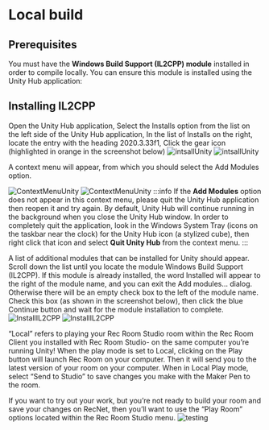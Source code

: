 
# Local build

## Prerequisites
You must have the **Windows Build Support (IL2CPP) module** installed in order to compile locally. You can ensure this module is installed using the Unity Hub application:
## Installing IL2CPP
Open the Unity Hub application, Select the Installs option from the list on the left side of the Unity Hub application, In the list of Installs on the right, locate the entry with the heading 2020.3.33f1, Click the gear icon (highlighted in orange in the screenshot below)
![intsallUnity](/img/LightMode/UnityHubLight.png#gh-light-mode-only)
![intsallUnity](/img/DarkMode/UnityHubDark.png#gh-dark-mode-only)

A context menu will appear, from which you should select the Add Modules option.

![ContextMenuUnity](/img/LightMode/UnityHubContextLight.png#gh-light-mode-only)
![ContextMenuUnity](/img/DarkMode/UnityHubContextDark.png#gh-dark-mode-only)
:::info
If the **Add Modules** option does not appear in this context menu, please quit the Unity Hub application then reopen it and try again.  By default, Unity Hub will continue running in the background when you close the Unity Hub window.  In order to completely quit the application, look in the Windows System Tray (icons on the taskbar near the clock) for the Unity Hub icon (a stylized cube), then right click that icon and select **Quit Unity Hub** from the context menu.
:::

A list of additional modules that can be installed for Unity should appear.  Scroll down the list until you locate the module Windows Build Support (IL2CPP).  If this module is already installed, the word Installed will appear to the right of the module name, and you can exit the Add modules… dialog.  Otherwise there will be an empty check box to the left of the module name.  Check this box (as shown in the screenshot below), then click the blue Continue button and wait for the module installation to complete.
![InstallIL2CPP](/img/LightMode/DownloadIL2CPPLight.png#gh-light-mode-only)
![InstallIL2CPP](/img/DarkMode/DownloadIL2CPPDark.png#gh-dark-mode-only)


“Local” refers to playing your Rec Room Studio room within the Rec Room Client you installed with Rec Room Studio- on the same computer you’re running Unity! When the play mode is set to Local, clicking on the Play button will launch Rec Room on your computer. Then it will send you to the latest version of your room on your computer. When in Local Play mode, select “Send to Studio” to save changes you make with the Maker Pen to the room.

If you want to try out your work, but you’re not ready to build your room and save your changes on RecNet, then you’ll want to use the “Play Room” options located within the Rec Room Studio menu.
![testing](/img/testing.png)


